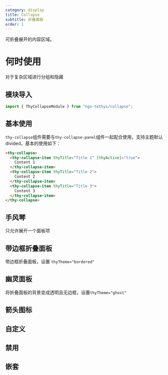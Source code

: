 ```yaml
---
category: display
title: Collapse
subtitle: 折叠面板
order: 1
---
```


<div class="dg-alert dg-alert-info">可折叠展开的内容区域。</div>

# 何时使用

对于复杂区域进行分组和隐藏

## 模块导入
```ts
import { ThyCollapseModule } from "ngx-tethys/collapse";
```

## 基本使用
`thy-collapse`组件需要与`thy-collapse-panel`组件一起配合使用，支持主题默认divided，基本的使用如下：
```html
<thy-collapse>
  <thy-collapse-item thyTitle="Title 1" [thyActive]="true">
    Content 1
  </thy-collapse-item>
  <thy-collapse-item thyTitle="Title 2">
    Content 2
  </thy-collapse-item>
  <thy-collapse-item thyTitle="Title 3">
    Content 3
  </thy-collapse-item>
</thy-collapse>

```

<example name="thy-collapse-basic-example">

## 手风琴
只允许展开一个面板项

<example name="thy-collapse-accordion-example">

## 带边框折叠面板

带边框折叠面板，设置 `thyTheme="bordered"`

<example name="thy-collapse-bordered-example">

## 幽灵面板

将折叠面板的背景变成透明且无边框，设置`thyTheme="ghost"`

<example name="thy-collapse-ghost-example">

## 箭头图标
<example name="thy-collapse-arrow-example">

## 自定义

<example name="thy-collapse-custom-example">

## 禁用

<example name="thy-collapse-disabled-example">

## 嵌套

<example name="thy-collapse-tree-example">



